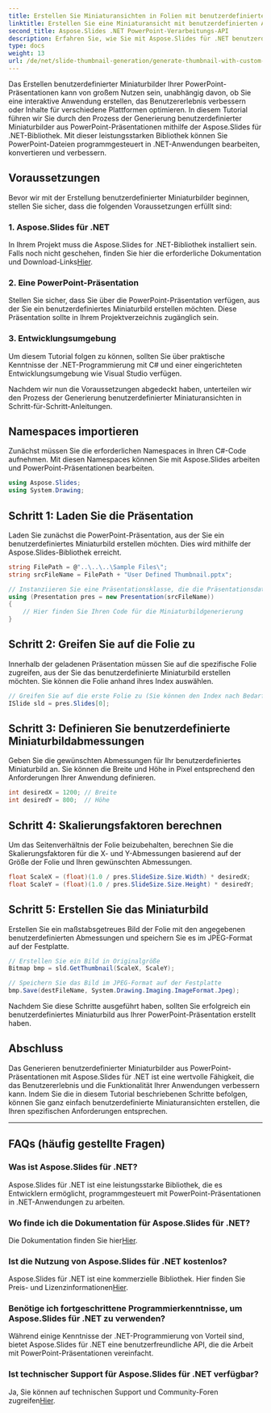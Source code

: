 ```yaml
---
title: Erstellen Sie Miniaturansichten in Folien mit benutzerdefinierten Abmessungen
linktitle: Erstellen Sie eine Miniaturansicht mit benutzerdefinierten Abmessungen
second_title: Aspose.Slides .NET PowerPoint-Verarbeitungs-API
description: Erfahren Sie, wie Sie mit Aspose.Slides für .NET benutzerdefinierte Miniaturbilder aus PowerPoint-Präsentationen generieren. Verbessern Sie Benutzererfahrung und Funktionalität.
type: docs
weight: 13
url: /de/net/slide-thumbnail-generation/generate-thumbnail-with-custom-dimensions/
---
```


Das Erstellen benutzerdefinierter Miniaturbilder Ihrer PowerPoint-Präsentationen kann von großem Nutzen sein, unabhängig davon, ob Sie eine interaktive Anwendung erstellen, das Benutzererlebnis verbessern oder Inhalte für verschiedene Plattformen optimieren. In diesem Tutorial führen wir Sie durch den Prozess der Generierung benutzerdefinierter Miniaturbilder aus PowerPoint-Präsentationen mithilfe der Aspose.Slides für .NET-Bibliothek. Mit dieser leistungsstarken Bibliothek können Sie PowerPoint-Dateien programmgesteuert in .NET-Anwendungen bearbeiten, konvertieren und verbessern.

## Voraussetzungen

Bevor wir mit der Erstellung benutzerdefinierter Miniaturbilder beginnen, stellen Sie sicher, dass die folgenden Voraussetzungen erfüllt sind:

### 1. Aspose.Slides für .NET

 In Ihrem Projekt muss die Aspose.Slides for .NET-Bibliothek installiert sein. Falls noch nicht geschehen, finden Sie hier die erforderliche Dokumentation und Download-Links[Hier](https://reference.aspose.com/slides/net/).

### 2. Eine PowerPoint-Präsentation

Stellen Sie sicher, dass Sie über die PowerPoint-Präsentation verfügen, aus der Sie ein benutzerdefiniertes Miniaturbild erstellen möchten. Diese Präsentation sollte in Ihrem Projektverzeichnis zugänglich sein.

### 3. Entwicklungsumgebung

Um diesem Tutorial folgen zu können, sollten Sie über praktische Kenntnisse der .NET-Programmierung mit C# und einer eingerichteten Entwicklungsumgebung wie Visual Studio verfügen.

Nachdem wir nun die Voraussetzungen abgedeckt haben, unterteilen wir den Prozess der Generierung benutzerdefinierter Miniaturansichten in Schritt-für-Schritt-Anleitungen.

## Namespaces importieren

Zunächst müssen Sie die erforderlichen Namespaces in Ihren C#-Code aufnehmen. Mit diesen Namespaces können Sie mit Aspose.Slides arbeiten und PowerPoint-Präsentationen bearbeiten.

```csharp
using Aspose.Slides;
using System.Drawing;
```

## Schritt 1: Laden Sie die Präsentation

Laden Sie zunächst die PowerPoint-Präsentation, aus der Sie ein benutzerdefiniertes Miniaturbild erstellen möchten. Dies wird mithilfe der Aspose.Slides-Bibliothek erreicht.

```csharp
string FilePath = @"..\..\..\Sample Files\";
string srcFileName = FilePath + "User Defined Thumbnail.pptx";

// Instanziieren Sie eine Präsentationsklasse, die die Präsentationsdatei darstellt
using (Presentation pres = new Presentation(srcFileName))
{
    // Hier finden Sie Ihren Code für die Miniaturbildgenerierung
}
```

## Schritt 2: Greifen Sie auf die Folie zu

Innerhalb der geladenen Präsentation müssen Sie auf die spezifische Folie zugreifen, aus der Sie das benutzerdefinierte Miniaturbild erstellen möchten. Sie können die Folie anhand ihres Index auswählen.

```csharp
// Greifen Sie auf die erste Folie zu (Sie können den Index nach Bedarf ändern)
ISlide sld = pres.Slides[0];
```

## Schritt 3: Definieren Sie benutzerdefinierte Miniaturbildabmessungen

Geben Sie die gewünschten Abmessungen für Ihr benutzerdefiniertes Miniaturbild an. Sie können die Breite und Höhe in Pixel entsprechend den Anforderungen Ihrer Anwendung definieren.

```csharp
int desiredX = 1200; // Breite
int desiredY = 800;  // Höhe
```

## Schritt 4: Skalierungsfaktoren berechnen

Um das Seitenverhältnis der Folie beizubehalten, berechnen Sie die Skalierungsfaktoren für die X- und Y-Abmessungen basierend auf der Größe der Folie und Ihren gewünschten Abmessungen.

```csharp
float ScaleX = (float)(1.0 / pres.SlideSize.Size.Width) * desiredX;
float ScaleY = (float)(1.0 / pres.SlideSize.Size.Height) * desiredY;
```

## Schritt 5: Erstellen Sie das Miniaturbild

Erstellen Sie ein maßstabsgetreues Bild der Folie mit den angegebenen benutzerdefinierten Abmessungen und speichern Sie es im JPEG-Format auf der Festplatte.

```csharp
// Erstellen Sie ein Bild in Originalgröße
Bitmap bmp = sld.GetThumbnail(ScaleX, ScaleY);

// Speichern Sie das Bild im JPEG-Format auf der Festplatte
bmp.Save(destFileName, System.Drawing.Imaging.ImageFormat.Jpeg);
```

Nachdem Sie diese Schritte ausgeführt haben, sollten Sie erfolgreich ein benutzerdefiniertes Miniaturbild aus Ihrer PowerPoint-Präsentation erstellt haben.

## Abschluss

Das Generieren benutzerdefinierter Miniaturbilder aus PowerPoint-Präsentationen mit Aspose.Slides für .NET ist eine wertvolle Fähigkeit, die das Benutzererlebnis und die Funktionalität Ihrer Anwendungen verbessern kann. Indem Sie die in diesem Tutorial beschriebenen Schritte befolgen, können Sie ganz einfach benutzerdefinierte Miniaturansichten erstellen, die Ihren spezifischen Anforderungen entsprechen.

---

## FAQs (häufig gestellte Fragen)

### Was ist Aspose.Slides für .NET?
Aspose.Slides für .NET ist eine leistungsstarke Bibliothek, die es Entwicklern ermöglicht, programmgesteuert mit PowerPoint-Präsentationen in .NET-Anwendungen zu arbeiten.

### Wo finde ich die Dokumentation für Aspose.Slides für .NET?
 Die Dokumentation finden Sie hier[Hier](https://reference.aspose.com/slides/net/).

### Ist die Nutzung von Aspose.Slides für .NET kostenlos?
 Aspose.Slides für .NET ist eine kommerzielle Bibliothek. Hier finden Sie Preis- und Lizenzinformationen[Hier](https://purchase.aspose.com/buy).

### Benötige ich fortgeschrittene Programmierkenntnisse, um Aspose.Slides für .NET zu verwenden?
Während einige Kenntnisse der .NET-Programmierung von Vorteil sind, bietet Aspose.Slides für .NET eine benutzerfreundliche API, die die Arbeit mit PowerPoint-Präsentationen vereinfacht.

### Ist technischer Support für Aspose.Slides für .NET verfügbar?
 Ja, Sie können auf technischen Support und Community-Foren zugreifen[Hier](https://forum.aspose.com/).